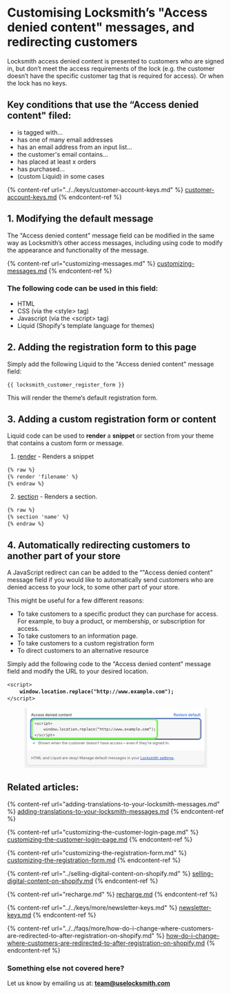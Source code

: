 # Customising Locksmith’s "Access denied content" messages, and redirecting customers

Locksmith access denied content is presented to customers who are signed in, but don’t meet the access requirements of the lock (e.g. the customer doesn’t have the specific customer tag that is required for access). Or when the lock has no keys.

## Key conditions that use the “Access denied content" filed:

* is tagged with…
* has one of many email addresses
* has an email address from an input list…
* the customer's email contains…
* has placed at least x orders
* has purchased…
* (custom Liquid) in some cases

{% content-ref url="../../keys/customer-account-keys.md" %}
[customer-account-keys.md](../../keys/customer-account-keys.md)
{% endcontent-ref %}

## 1. Modifying the default message

The "Access denied content" message field can be modified in the same way as Locksmith’s other access messages, including using code to modify the appearance and functionality of the message.

{% content-ref url="customizing-messages.md" %}
[customizing-messages.md](customizing-messages.md)
{% endcontent-ref %}

### The following code can be used in this field:

* HTML
* CSS (via the \<style> tag)
* Javascript (via the \<script> tag)
* Liquid (Shopify's template language for themes)

## 2. Adding the registration form to this page

Simply add the following Liquid to the "Access denied content" message field:&#x20;

```
{{ locksmith_customer_register_form }}
```

This will render the theme’s default registration form.&#x20;

## 3. Adding a custom registration form or content

Liquid code can be used to **render** a **snippet** or section from your theme that contains a custom form or message.

1. [render](https://shopify.dev/docs/api/liquid/tags/render) - Renders a snippet

```
{% raw %}
{% render 'filename' %}
{% endraw %}
```

2. [section](https://shopify.dev/docs/api/liquid/tags/section) - Renders a section.

```
{% raw %}
{% section 'name' %}
{% endraw %}
```

## 4. Automatically redirecting customers to another part of your store

A JavaScript redirect can can be added to the “"Access denied content" message field if you would like to automatically send customers who are denied access to your lock, to some other part of your store.&#x20;

This might be useful for a few different reasons:

* To take customers to a specific product they can purchase for access. For example, to buy a product, or membership, or subscription for access.
* To take customers to an information page.
* To take customers to a custom registration form
* To direct customers to an alternative resource

Simply add the following code to the "Access denied content" message field and modify the URL to your desired location.

<pre><code>&#x3C;script>
<strong>    window.location.replace("http://www.example.com");
</strong>&#x3C;/script>
</code></pre>



<figure><img src="../../.gitbook/assets/Screenshot 2024-08-05 at 1.31.39 PM.png" alt=""><figcaption></figcaption></figure>

## Related articles:&#x20;

{% content-ref url="adding-translations-to-your-locksmith-messages.md" %}
[adding-translations-to-your-locksmith-messages.md](adding-translations-to-your-locksmith-messages.md)
{% endcontent-ref %}

{% content-ref url="customizing-the-customer-login-page.md" %}
[customizing-the-customer-login-page.md](customizing-the-customer-login-page.md)
{% endcontent-ref %}

{% content-ref url="customizing-the-registration-form.md" %}
[customizing-the-registration-form.md](customizing-the-registration-form.md)
{% endcontent-ref %}

{% content-ref url="../selling-digital-content-on-shopify.md" %}
[selling-digital-content-on-shopify.md](../selling-digital-content-on-shopify.md)
{% endcontent-ref %}

{% content-ref url="recharge.md" %}
[recharge.md](recharge.md)
{% endcontent-ref %}

{% content-ref url="../../keys/more/newsletter-keys.md" %}
[newsletter-keys.md](../../keys/more/newsletter-keys.md)
{% endcontent-ref %}

{% content-ref url="../../faqs/more/how-do-i-change-where-customers-are-redirected-to-after-registration-on-shopify.md" %}
[how-do-i-change-where-customers-are-redirected-to-after-registration-on-shopify.md](../../faqs/more/how-do-i-change-where-customers-are-redirected-to-after-registration-on-shopify.md)
{% endcontent-ref %}

### Something else not covered here?

Let us know by emailing us at: **team@uselocksmith.com**
